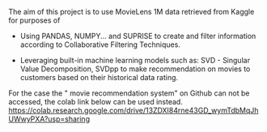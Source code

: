The aim of this project is to use MovieLens 1M data retrieved from Kaggle for purposes of 

* Using PANDAS, NUMPY... and SUPRISE to create and filter information according to Collaborative Filtering Techniques.

* Leveraging built-in machine learning models such as: SVD - Singular Value Decomposition, SVDpp to make recommendation on movies to customers based on their historical data rating.

For the case the " movie recommendation system" on Github can not be accessed, the colab link below can be used instead. 
https://colab.research.google.com/drive/13ZDXI84rne43GD_wymTdbMqJhUWwyPXA?usp=sharing

